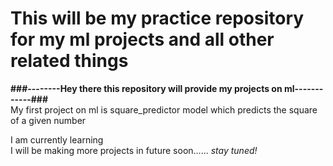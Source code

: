 # This will be my practice repository for my ml projects and all other related things
<b>###--------Hey there this repository will provide my projects on ml------------### </b><br>
My first project on ml is square_predictor model which predicts the square of a given number<br>

I am currently learning<br>
I will be making more projects in future soon......<i> stay tuned!</i><br>
